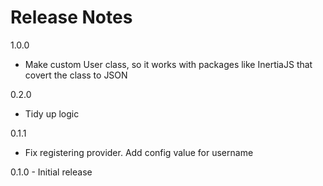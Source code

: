 # Release Notes

1.0.0
- Make custom User class, so it works with packages like InertiaJS that covert the class to JSON

0.2.0
- Tidy up logic

0.1.1
- Fix registering provider. Add config value for username

0.1.0 - Initial release

